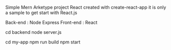 
Simple Mern Arketype
project React created with create-react-app
it is only a sample to get start with React.js

Back-end : Node Express
Front-end : React

cd backend
node server.js

cd my-app
npm run build
npm start
